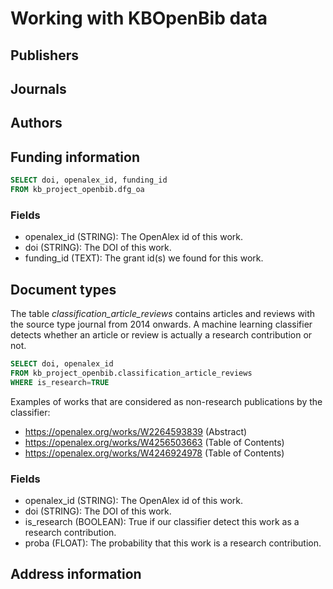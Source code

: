 # Working with KBOpenBib data

## Publishers 

## Journals

## Authors

## Funding information

```sql
SELECT doi, openalex_id, funding_id
FROM kb_project_openbib.dfg_oa
```

### Fields

- openalex_id (STRING): The OpenAlex id of this work.
- doi (STRING): The DOI of this work.
- funding_id (TEXT): The grant id(s) we found for this work. 

## Document types
The table <i>classification_article_reviews</i> contains articles
and reviews with the source type journal from 2014 onwards.
A machine learning classifier detects whether an article or review
is actually a research contribution or not.

```sql
SELECT doi, openalex_id
FROM kb_project_openbib.classification_article_reviews
WHERE is_research=TRUE
```

Examples of works that are considered as non-research publications by the classifier:
- https://openalex.org/works/W2264593839 (Abstract)
- https://openalex.org/works/W4256503663 (Table of Contents)
- https://openalex.org/works/W4246924978 (Table of Contents)

### Fields

- openalex_id (STRING): The OpenAlex id of this work.
- doi (STRING): The DOI of this work.
- is_research (BOOLEAN): True if our classifier detect this work as a research contribution.
- proba (FLOAT): The probability that this work is a research contribution.

## Address information

